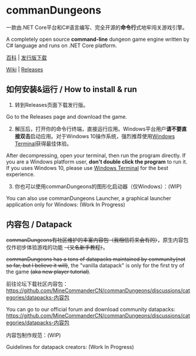 # commanDungeons

一款由.NET Core平台和C#语言编写、完全开源的**命令行**式地牢闯关游戏引擎。

A completely open source **command-line** dungeon game engine written by C# language and runs on .NET Core platform.

[百科](https://github.com/MineCommanderCN/commanDungeons/wiki) | [发行版下载](https://github.com/MineCommanderCN/commanDungeons/releases/latest)

[Wiki](https://github.com/MineCommanderCN/commanDungeons/wiki) | [Releases](https://github.com/MineCommanderCN/commanDungeons/releases/latest)

## 如何安装&运行 / How to install & run
1. 转到Releases页面下载发行版。

Go to the Releases page and download the game.

2. 解压后，打开你的命令行终端，直接运行应用。Windows平台用户**请不要直接双击**启动应用。对于Windows 10操作系统，强烈推荐使用[Windows Terminal](https://github.com/microsoft/terminal)获得最佳体验。

After decompressing, open your terminal, then run the program directly. If you are a Windows platform user, **don't double click the program** to run it. If you uses Windows 10, please use [Windows Terminal](https://github.com/microsoft/terminal) for the best experience.

3. 你也可以使用commanDungeons的图形化启动器（仅Windows）：(WIP)

You can also use commanDungeons Launcher, a graphical launcher application only for Windows: (Work In Progress)

## 内容包 / Datapack
~~commanDungeons有社区维护的丰富内容包（我相信将来会有的）~~，原生内容包仅作初步体验游戏的功能 ~~（又名新手教程）~~。

~~commanDungeons has a tons of datapacks maintained by community(not so far, but I believe it will)~~, the "vanilla datapack" is only for the first try of the game ~~(aka new player tutorial)~~.

前往论坛下载社区内容包：https://github.com/MineCommanderCN/commanDungeons/discussions/categories/datapacks-内容包

You can go to our official forum and download community datapacks: https://github.com/MineCommanderCN/commanDungeons/discussions/categories/datapacks-内容包

内容包制作规范：(WIP)

Guidelines for datapack creators: (Work In Progress)

